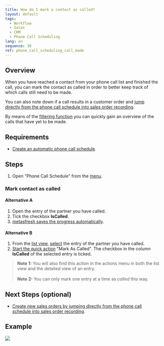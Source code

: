 ```yaml
---
title: How do I mark a contact as called?
layout: default
tags:
  - Workflow
  - Sales
  - CRM
  - Phone Call Scheduling
lang: en
sequence: 30
ref: phone_call_scheduling_call_made
---
```


## Overview
When you have reached a contact from your phone call list and finished the call, you can mark the contact as called in order to better keep track of which calls still need to be made.

You can also note down if a call results in a customer order and [jump directly from the phone call schedule into sales order recording](Phone_call_scheduling_sales_order).

By means of the [filtering function](Phone_call_scheduling_filtering) you can quickly gain an overview of the calls that have yet to be made.

## Requirements
- [Create an automatic phone call schedule](Create_automatic_phone_call_schedules).

## Steps
1. Open "Phone Call Schedule" from the [menu](Menu).

### Mark contact as called

#### Alternative A
1. Open the entry of the partner you have called.
1. Tick the checkbox **IsCalled**.
1. [metasfresh saves the progress automatically](Saveindicator).

#### Alternative B
1. From the [list view](ViewModes), [select](RecordSelection) the entry of the partner you have called.
1. [Start the quick action](StartAction) "Mark As Called". The checkbox in the column **IsCalled** of the selected entry is ticked.
 >**Note 1:** You will also find this action in the actions menu in both the list view and the detailed view of an entry.<br><br>
 >**Note 2:** You can only mark one entry at a time as *called* this way.

## Next Steps (optional)
- [Create new sales orders by jumping directly from the phone call schedule into sales order recording](Phone_call_scheduling_sales_order).

## Example
![](assets/Phone_call_scheduling_call_made.gif)
